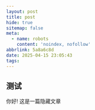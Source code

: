 ```yaml
---
layout: post
title: post
hide: true
sitemap: false
meta:
  - name: robots
    content: 'noindex, nofollow'
abbrlink: 5a8a6c8d
date: 2025-04-15 23:05:43
tags:
---
```


## 测试

你好! 这是一篇隐藏文章
